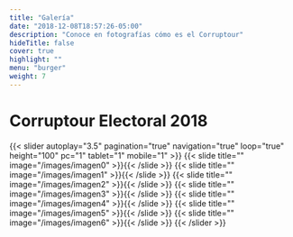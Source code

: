 ```yaml
---
title: "Galería"
date: "2018-12-08T18:57:26-05:00"
description: "Conoce en fotografías cómo es el Corruptour"
hideTitle: false
cover: true
highlight: ""
menu: "burger"
weight: 7
---
```


# Corruptour Electoral 2018

{{< slider
  autoplay="3.5"
  pagination="true"
  navigation="true" 
  loop="true"
  height="100" 
  pc="1" 
  tablet="1" 
  mobile="1" >}}
  {{< slide title="" image="/images/imagen0" >}}{{< /slide >}}
  {{< slide title="" image="/images/imagen1" >}}{{< /slide >}}
  {{< slide title="" image="/images/imagen2" >}}{{< /slide >}}
  {{< slide title="" image="/images/imagen3" >}}{{< /slide >}}
  {{< slide title="" image="/images/imagen4" >}}{{< /slide >}}
  {{< slide title="" image="/images/imagen5" >}}{{< /slide >}}
  {{< slide title="" image="/images/imagen6" >}}{{< /slide >}}
{{< /slider >}}